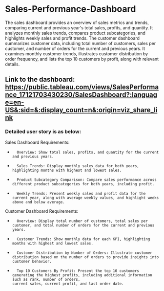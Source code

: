 # Sales-Performance-Dashboard

The sales dashboard provides an overview of sales metrics and trends, comparing current and previous year's total sales, profits, and quantity. 
It analyzes monthly sales trends, compares product subcategories, and highlights weekly sales and profit trends.
The customer dashboard summarizes customer data, including total number of customers, sales per customer, and number of orders for the current and previous years.
It examines monthly customer trends, illustrates customer distribution by order frequency, and lists the top 10 customers by profit, along with relevant details.

## Link to the dashboard: https://public.tableau.com/views/SalesPerformance_17121703430230/SalesDashboard?:language=en-US&:sid=&:display_count=n&:origin=viz_share_link
### Detailed user story is as below:
Sales Dashboard Requirements:
* 		Overview: Show total sales, profits, and quantity for the current and previous years.
* 		Sales Trends: Display monthly sales data for both years, highlighting months with highest and lowest sales.
* 		Product Subcategory Comparison: Compare sales performance across different product subcategories for both years, including profit.
* 		Weekly Trends: Present weekly sales and profit data for the current year, along with average weekly values, and highlight weeks above and below average.
  
Customer Dashboard Requirements:
* 		Overview: Display total number of customers, total sales per customer, and total number of orders for the current and previous years.
* 		Customer Trends: Show monthly data for each KPI, highlighting months with highest and lowest sales.
* 		Customer Distribution by Number of Orders: Illustrate customer distribution based on the number of orders to provide insights into customer behavior.
* 		Top 10 Customers By Profit: Present the top 10 customers generating the highest profits, including additional information such as rank, number of orders,
      current sales, current profit, and last order date.
